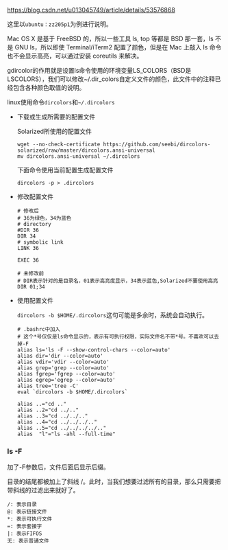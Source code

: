 https://blog.csdn.net/u013045749/article/details/53576868

这里以`ubuntu：zz205p1`为例进行说明。



Mac OS X 是基于 FreeBSD 的，所以一些工具 ls, top 等都是 BSD 那一套，ls 不是 GNU ls，所以即使 
Terminal/iTerm2 配置了颜色，但是在 Mac 上敲入 ls 命令也不会显示高亮，可以通过安装 coreutils 来解决。

gdircolor的作用就是设置ls命令使用的环境变量LS_COLORS（BSD是LSCOLORS），我们可以修改~/.dir_colors自定义文件的颜色，此文件中的注释已经包含各种颜色取值的说明。

linux使用命令`dircolors`和`~/.dircolors`



- 下载或生成所需要的配置文件

  Solarized所使用的配置文件

  ```shell
  wget --no-check-certificate https://github.com/seebi/dircolors-solarized/raw/master/dircolors.ansi-universal
  mv dircolors.ansi-universal ~/.dircolors
  ```

  下面命令使用当前配置生成配置文件

  ```shell
  dircolors -p > .dircolors
  ```

- 修改配置文件

  ```shell
  # 修改后
  # 36为绿色，34为蓝色
  # directory
  #DIR 36
  DIR 34
  # symbolic link
  LINK 36
  
  EXEC 36
  ```

  ```shell
  # 未修改前
  # DIR表示针对的是目录名，01表示高亮度显示，34表示蓝色,Solarized不要使用高亮
  DIR 01;34
  ```

  

- 使用配置文件

  `dircolors -b $HOME/.dircolors`这句可能是多余时，系统会自动执行。

  ```shell
  # .bashrc中加入
  # 这个*号仅仅是ls命令显示的，表示有可执行权限，实际文件名不带*号。不喜欢可以去掉-F
  alias ls='ls -F --show-control-chars --color=auto'
  alias dir='dir --color=auto'
  alias vdir='vdir --color=auto'
  alias grep='grep --color=auto'
  alias fgrep='fgrep --color=auto'
  alias egrep='egrep --color=auto'
  alias tree='tree -C'
  eval `dircolors -b $HOME/.dircolors`
  
  alias ..="cd .."
  alias ..2="cd ../.."
  alias ..3="cd ../../.."
  alias ..4="cd ../../../.."
  alias ..5="cd ../../../../.."
  alias  "l"="ls -ahl --full-time"
  ```

  

### ls -F

加了-F参数后，文件后面后显示后缀。

目录的结尾都被加上了斜线 /。此时，当我们想要过滤所有的目录，那么只需要把带斜线的过滤出来就好了。

```shell
/: 表示目录
@: 表示链接文件
*: 表示可执行文件
=: 表示套接字
|: 表示FIFOS
无: 表示普通文件
```

